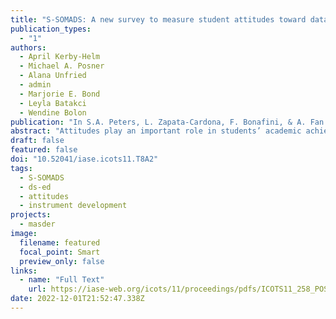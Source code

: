 ```yaml
---
title: "S-SOMADS: A new survey to measure student attitudes toward data science"
publication_types:
  - "1"
authors:
  - April Kerby-Helm
  - Michael A. Posner
  - Alana Unfried
  - admin
  - Marjorie E. Bond
  - Leyla Batakci
  - Wendine Bolon
publication: "In S.A. Peters, L. Zapata-Cardona, F. Bonafini, & A. Fan (Eds.), *Bridging the Gap: Empowering & Educating Today’s Learners in Statistics. Proceedings of the Eleventh International Conference on Teaching Statistics (ICOTS11 2022)*"
abstract: "Attitudes play an important role in students’ academic achievement and retention, yet we lack quality attitude measurement instruments in the new field of data science. This paper explains the process of creating Expectancy Value Theory-based instruments for introductory, college-level data science courses, including construct development, item creation, and refinement involving content experts. The family of instruments consist of surveys measuring student attitudes, instructor attitudes, and instructor and course characteristics. These instruments will enable data science education researchers to evaluate pedagogical innovations, create course assessments, and measure instructional effectiveness relating to student attitudes. We also present plans for pilot data collection and analyses to verify the categorization of items to constructs, as well as ways in which faculty who teach introductory data science courses can be involved."
draft: false
featured: false
doi: "10.52041/iase.icots11.T8A2"
tags:
  - S-SOMADS
  - ds-ed
  - attitudes
  - instrument development
projects:
  - masder
image:
  filename: featured
  focal_point: Smart
  preview_only: false
links:
  - name: "Full Text"
    url: https://iase-web.org/icots/11/proceedings/pdfs/ICOTS11_258_POSNER.pdf
date: 2022-12-01T21:52:47.338Z
---
```

